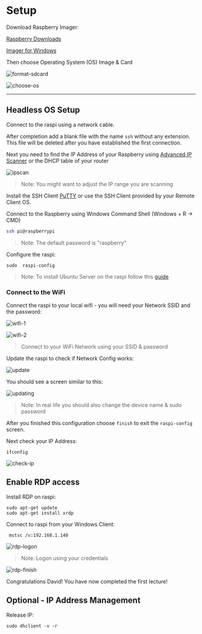 # Setup

Download Raspberry Imager:

[Raspberry Downloads](https://www.raspberrypi.org/downloads/)

[Imager for Windows](https://downloads.raspberrypi.org/imager/imager.exe)

Then choose Operating System (OS) Image & Card

![format-sdcard](_images/format-sdcard.png)

![choose-os](_images/choose-os.png)

---

## Headless OS Setup

Connect to the raspi using a network cable.

After completion add a blank file with the name `ssh` without any extension. This file will be deleted after you have established the first connection.

Next you need to find the IP Address of your Raspberry using [Advanced IP Scanner](https://www.advanced-ip-scanner.com/de/) or the DHCP table of your router

![ipscan](_images/network-scan.png)

> Note: You might want to adjust the IP range you are scanning

Install the SSH Client [PuTTY](https://www.chiark.greenend.org.uk/~sgtatham/putty/latest.html) or use the SSH Client provided by your Remote Client OS.

Connect to the Raspberry using Windows Command Shell (Windows + R -> CMD)

```bash
ssh pi@raspberrypi
```

> Note: The default password is "raspberry"

Configure the raspi:

```
sudo  raspi-config
```

> Note: To install Ubuntu Server on the raspi follow this [guide](https://ubuntu.com/tutorials/how-to-install-ubuntu-on-your-raspberry-pi#1-overview)

### Connect to the WiFi

Connect the raspi to your local wifi - you will need your Network SSID and the password:

![wifi-1](_images/wifi-1.png)

![wifi-2](_images/wifi-2.png)

> Connect to your WiFi Network using your SSID & password

Update the raspi to check if Network Config works:

![update](_images/update.png)

You should see a screen similar to this:

![updating](_images/updating.png)

> Note: In real life you should also change the device name & sudo password

After you finished this configuration choose `finish` to exit the `raspi-config` screen.

Next check your IP Address:

```
ifconfig
```

![check-ip](_images/check-ip.png)

## Enable RDP access

Install RDP on raspi:

```
sudo apt-get update
sudo apt-get install xrdp
```

Connect to raspi from your Windows Client:

```
 mstsc /v:192.168.1.140
```

![rdp-logon](_images/rdp-logon.png)

> Note: Logon using your credentials

![rdp-finish](_images/rdp-finish.png)

Congratulations David! You have now completed the first lecture!

## Optional - IP Address Management

Release IP:

```
sudo dhclient -v -r
```
